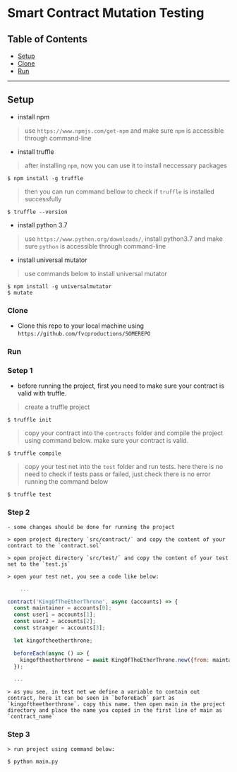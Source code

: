 # Smart Contract Mutation Testing 


## Table of Contents

- [Setup](#setup)
- [Clone](#clone)
- [Run](#run)

---

## Setup

- install npm

> use `https://www.npmjs.com/get-npm` and make sure `npm` is accessible through command-line

- install truffle

> after installing `npm`, now you can use it to install neccessary packages

```shell
$ npm install -g truffle
```
> then you can run command bellow to check if `truffle` is installed successfully

```shell
$ truffle --version
```

- install python 3.7

> use `https://www.python.org/downloads/`, install python3.7 and make sure `python` is accessible through command-line

- install universal mutator

> use commands below to install universal mutator

```shell
$ npm install -g universalmutator
$ mutate
```

### Clone

- Clone this repo to your local machine using `https://github.com/fvcproductions/SOMEREPO`

### Run

### Setep 1
- before running the project, first you need to make sure your contract is valid with truffle.

> create a truffle project

```shell
$ truffle init
```

> copy your contract into the `contracts` folder and compile the project using command below. make sure your contract is valid.

```shell
$ truffle compile
```

> copy your test net into the `test` folder and run tests. here there is no need to check if tests pass or failed, just check there is no error running the command below

```shell
$ truffle test
```
### Step 2
	- some changes should be done for running the project

	> open project directory `src/contract/` and copy the content of your contract to the `contract.sol`

	> open project directory `src/test/` and copy the content of your test net to the `test.js`

	> open your test net, you see a code like below:

```javascript
	...

contract('KingOfTheEtherThrone', async (accounts) => {
  const maintainer = accounts[0];
  const user1 = accounts[1];
  const user2 = accounts[2];
  const stranger = accounts[3];

  let kingoftheetherthrone;

  beforeEach(async () => {
    kingoftheetherthrone = await KingOfTheEtherThrone.new({from: maintainer});
  });

  ...
```

	> as you see, in test net we define a variable to contain out contract, here it can be seen in `beforeEach` part as `kingoftheetherthrone`. copy this name. then open main in the project directory and place the name you copied in the first line of main as `contract_name`

### Step 3
	> run project using command below:

```shell
$ python main.py
```

